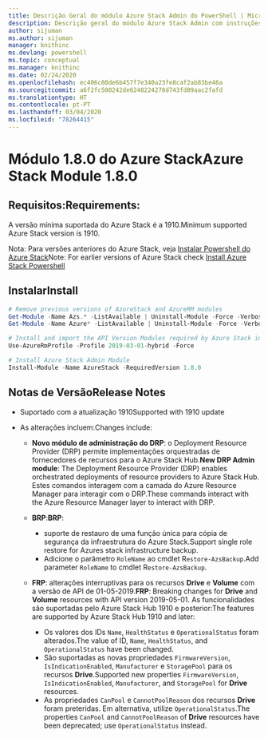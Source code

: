 ```yaml
---
title: Descrição Geral do módulo Azure Stack Admin do PowerShell | Microsoft Docs
description: Descrição geral do módulo Azure Stack Admin com instruções para instalação e configuração.
author: sijuman
ms.author: sijuman
manager: knithinc
ms.devlang: powershell
ms.topic: conceptual
ms.manager: knithinc
ms.date: 02/24/2020
ms.openlocfilehash: ec406c80de6b457f7e340a23fe8caf2ab83be46a
ms.sourcegitcommit: a6f2fc500242de6248224278d743fd09aac2fafd
ms.translationtype: HT
ms.contentlocale: pt-PT
ms.lasthandoff: 03/04/2020
ms.locfileid: "78264415"
---
```

# <a name="azure-stack-module-180"></a><span data-ttu-id="c3b17-103">Módulo 1.8.0 do Azure Stack</span><span class="sxs-lookup"><span data-stu-id="c3b17-103">Azure Stack Module 1.8.0</span></span>

## <a name="requirements"></a><span data-ttu-id="c3b17-104">Requisitos:</span><span class="sxs-lookup"><span data-stu-id="c3b17-104">Requirements:</span></span>

<span data-ttu-id="c3b17-105">A versão mínima suportada do Azure Stack é a 1910.</span><span class="sxs-lookup"><span data-stu-id="c3b17-105">Minimum supported Azure Stack version is 1910.</span></span>

<span data-ttu-id="c3b17-106">Nota: Para versões anteriores do Azure Stack, veja [Instalar Powershell do Azure Stack](https://docs.microsoft.com/azure/azure-stack/azure-stack-powershell-install#install-azure-stack-powershell)</span><span class="sxs-lookup"><span data-stu-id="c3b17-106">Note: For earlier versions of Azure Stack check [Install Azure Stack Powershell](https://docs.microsoft.com/azure/azure-stack/azure-stack-powershell-install#install-azure-stack-powershell)</span></span>

## <a name="install"></a><span data-ttu-id="c3b17-107">Instalar</span><span class="sxs-lookup"><span data-stu-id="c3b17-107">Install</span></span>

```powershell
# Remove previous versions of AzureStack and AzureRM modules
Get-Module -Name Azs.* -ListAvailable | Uninstall-Module -Force -Verbose
Get-Module -Name Azure* -ListAvailable | Uninstall-Module -Force -Verbose

# Install and import the API Version Modules required by Azure Stack into the current PowerShell session.
Use-AzureRmProfile -Profile 2019-03-01-hybrid -Force

# Install Azure Stack Admin Module
Install-Module -Name AzureStack -RequiredVersion 1.8.0
```

## <a name="release-notes"></a><span data-ttu-id="c3b17-108">Notas de Versão</span><span class="sxs-lookup"><span data-stu-id="c3b17-108">Release Notes</span></span>

* <span data-ttu-id="c3b17-109">Suportado com a atualização 1910</span><span class="sxs-lookup"><span data-stu-id="c3b17-109">Supported with 1910 update</span></span>
* <span data-ttu-id="c3b17-110">As alterações incluem:</span><span class="sxs-lookup"><span data-stu-id="c3b17-110">Changes include:</span></span>

    - <span data-ttu-id="c3b17-111">**Novo módulo de administração do DRP**: o Deployment Resource Provider (DRP) permite implementações orquestradas de fornecedores de recursos para o Azure Stack Hub.</span><span class="sxs-lookup"><span data-stu-id="c3b17-111">**New DRP Admin module**: The Deployment Resource Provider (DRP) enables orchestrated deployments of resource providers to Azure Stack Hub.</span></span> <span data-ttu-id="c3b17-112">Estes comandos interagem com a camada do Azure Resource Manager para interagir com o DRP.</span><span class="sxs-lookup"><span data-stu-id="c3b17-112">These commands interact with the Azure Resource Manager layer to interact with DRP.</span></span>

    - <span data-ttu-id="c3b17-113">**BRP**:</span><span class="sxs-lookup"><span data-stu-id="c3b17-113">**BRP**:</span></span>
        - <span data-ttu-id="c3b17-114">suporte de restauro de uma função única para cópia de segurança da infraestrutura do Azure Stack.</span><span class="sxs-lookup"><span data-stu-id="c3b17-114">Support single role restore for Azures stack infrastructure backup.</span></span>
        - <span data-ttu-id="c3b17-115">Adicione o parâmetro `RoleName` ao cmdlet R`estore-AzsBackup`.</span><span class="sxs-lookup"><span data-stu-id="c3b17-115">Add parameter `RoleName` to cmdlet R`estore-AzsBackup`.</span></span>

    - <span data-ttu-id="c3b17-116">**FRP**: alterações interruptivas para os recursos **Drive** e **Volume** com a versão de API de 01-05-2019.</span><span class="sxs-lookup"><span data-stu-id="c3b17-116">**FRP**: Breaking changes for **Drive** and **Volume** resources with API version 2019-05-01.</span></span> <span data-ttu-id="c3b17-117">As funcionalidades são suportadas pelo Azure Stack Hub 1910 e posterior:</span><span class="sxs-lookup"><span data-stu-id="c3b17-117">The features are supported by Azure Stack Hub 1910 and later:</span></span>
        - <span data-ttu-id="c3b17-118">Os valores dos IDs `Name`, `HealthStatus` e `OperationalStatus` foram alterados.</span><span class="sxs-lookup"><span data-stu-id="c3b17-118">The value of ID, `Name`, `HealthStatus`, and `OperationalStatus` have been changed.</span></span>
        - <span data-ttu-id="c3b17-119">São suportadas as novas propriedades `FirmwareVersion`, `IsIndicationEnabled`, `Manufacturer` e `StoragePool` para os recursos **Drive**.</span><span class="sxs-lookup"><span data-stu-id="c3b17-119">Supported new properties `FirmwareVersion`, `IsIndicationEnabled`, `Manufacturer`, and `StoragePool` for **Drive** resources.</span></span>
        - <span data-ttu-id="c3b17-120">As propriedades `CanPool` e `CannotPoolReason` dos recursos **Drive** foram preteridas. Em alternativa, utilize `OperationalStatus`.</span><span class="sxs-lookup"><span data-stu-id="c3b17-120">The properties `CanPool` and `CannotPoolReason` of **Drive** resources have been deprecated; use `OperationalStatus` instead.</span></span>
